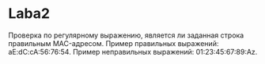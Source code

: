 # Laba2
Проверка по регулярному выражению, является ли заданная строка правильным MAC-адресом. 
Пример правильных выражений: aE:dC:cA:56:76:54. 
Пример неправильных выражений: 01:23:45:67:89:Az.
